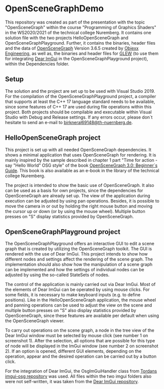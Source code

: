 # OpenSceneGraphDemo

This repository was created as part of the presentation with the topic "OpenSceneGraph" within the course "Programming of Graphics Shaders" in the WS2020/2021 of the technical college Nuremberg. It contains one solution file with the two projects HelloOpenSceneGraph and OpenSceneGraphPlayground. Further, it contains the binaries, header files and the data of [OpenSceneGraph](http://www.openscenegraph.org/) Version 3.6.5 created by [Objexx Engineering](https://objexx.com/OpenSceneGraph.html), as well as, the binaries and header files for [GLEW](http://glew.sourceforge.net/) (to use them for integrating [Dear ImGui](https://github.com/ocornut/imgui) in the OpenSceneGraphPlayground project), within the Dependencies folder.

## Setup
The solution and the project are set up to be used with Visual Studio 2019. For the compilation of the OpenSceneGraphPlayground project, a compiler that supports at least the C++ 17 language standard needs to be available, since some features of C++ 17 are used during file operations within this project. Both projects should be compilable and executable within Visual Studio with Debug and Release settings. If any errors occur, please don´t hesitate to send an e-mail to birkneral69148@th-nuernberg.de.

## HelloOpenSceneGraph project
This project is set up with all needed OpenSceneGraph dependencies. It shows a minimal application that uses OpenSceneGraph for rendering. It is mainly inspired by the sample described in chapter 1 part "Time for action - say "Hello World" OSG style" of the book [OpenSceneGraph 3.0: Beginner´s Guide](http://www.openscenegraph.org/index.php/documentation/books/10-openscenegraph-beginners-guide-published). This book is also available as an e-book in the library of the technical college Nuremberg.

The project is intended to show the basic use of OpenSceneGraph. It also can be used as a basis for own projects, since the dependencies for OpenSceneGraph are already set up. The view of the application during execution can be adjusted by using pan operations. Besides, it is possible to move the camera in or out by holding the right mouse button and moving the cursor up or down (or by using the mouse wheel). Multiple button presses on "S" display statistics provided by OpenSceneGraph.

## OpenSceneGraphPlayground project
The OpenSceneGraphPlayground offers an interactive GUI to edit a scene graph that is created by utilizing the OpenSceneGraph toolkit. The GUI is rendered with the use of Dear ImGui. This project intends to show how different nodes and settings affect the rendering of the scene graph. The implementation should also show how the manipulation of a scene graph can be implemented and how the settings of individual nodes can be adjusted by using the so-called StateSets of nodes.

The control of the application is mainly carried out via Dear ImGui. Most of the elements of Dear ImGui can be operated by using mouse clicks. For some fields, it is necessary to make keyboard inputs (e.g. to define positions). Like in the HelloOpenSceneGraph application, the mouse wheel and panning operations can be used to adjust the view on the scene and multiple button presses on "S" also display statistics provided by OpenSceneGraph, since these features are available per default when using the OpenSceneGraph viewer.

To carry out operations on the scene graph, a node in the tree view of the Dear ImGui window must be selected by mouse click (see number 1 on screenshot 1). After the selection, all options that are possible for this type of node will be displayed in the ImGui window (see number 2 on screenshot 2). If an option is opened, different GUI elements, depending on the operation, appear and the desired operation can be carried out by a button click.

For the integration of Dear ImGui, the OsgImGuiHandler class from [Tordans imgui-osg repository](https://github.com/Tordan/imgui-osg) was used. All files within the two imgui folders also were not self-written, it was taken from the [Dear ImGui repository](https://github.com/ocornut/imgui).

